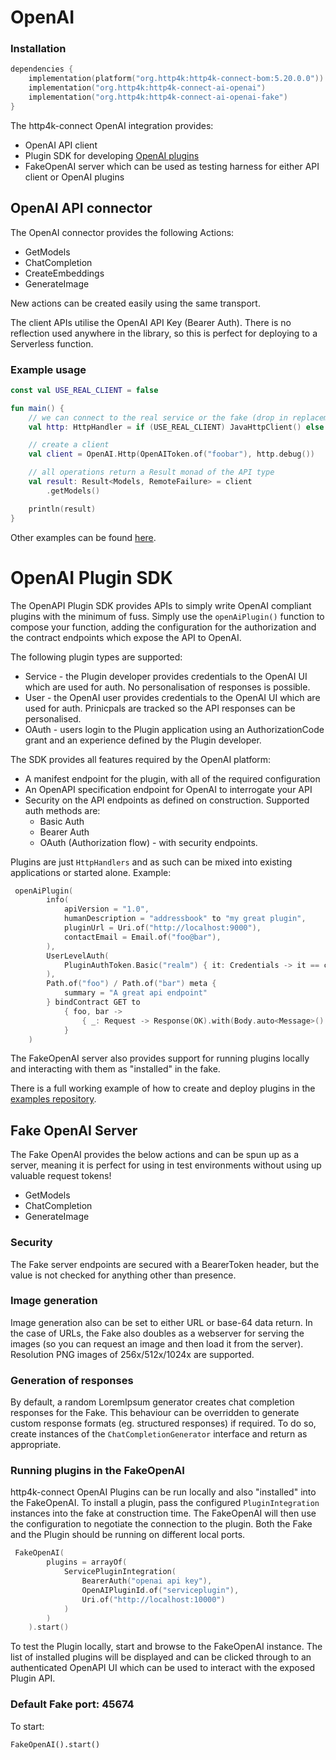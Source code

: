 # OpenAI

### Installation

```kotlin
dependencies {
    implementation(platform("org.http4k:http4k-connect-bom:5.20.0.0"))
    implementation("org.http4k:http4k-connect-ai-openai")
    implementation("org.http4k:http4k-connect-ai-openai-fake")
}
```

The http4k-connect OpenAI integration provides:
- OpenAI API client
- Plugin SDK for developing [OpenAI plugins](https://platform.openai.com/docs/plugins)
- FakeOpenAI server which can be used as testing harness for either API client or OpenAI plugins

## OpenAI API connector

The OpenAI connector provides the following Actions:

* GetModels
* ChatCompletion
* CreateEmbeddings
* GenerateImage

New actions can be created easily using the same transport.

The client APIs utilise the OpenAI API Key (Bearer Auth). There is no reflection used anywhere in the library, so
this is perfect for deploying to a Serverless function.

### Example usage

```kotlin
const val USE_REAL_CLIENT = false

fun main() {
    // we can connect to the real service or the fake (drop in replacement)
    val http: HttpHandler = if (USE_REAL_CLIENT) JavaHttpClient() else FakeOpenAI()

    // create a client
    val client = OpenAI.Http(OpenAIToken.of("foobar"), http.debug())

    // all operations return a Result monad of the API type
    val result: Result<Models, RemoteFailure> = client
        .getModels()

    println(result)
}
```

Other examples can be found [here](https://github.com/http4k/http4k-connect/tree/master/openai/fake/src/examples/kotlin).

# OpenAI Plugin SDK

The OpenAPI Plugin SDK provides APIs to simply write OpenAI compliant plugins with the minimum of fuss. Simply 
use the `openAiPlugin()` function to compose your function, adding the configuration for the authorization and 
the contract endpoints which expose the API to OpenAI. 

The following plugin types are supported:
- Service - the Plugin developer provides credentials to the OpenAI UI which are used for auth. No personalisation 
of responses is possible.
- User - the OpenAI user provides credentials to the OpenAI UI which are used for auth. Prinicpals are tracked so the
API responses can be personalised.
- OAuth - users login to the Plugin application using an AuthorizationCode grant and an experience defined by the 
Plugin developer.

The SDK provides all features required by the OpenAI platform:
- A manifest endpoint for the plugin, with all of the required configuration 
- An OpenAPI specification endpoint for OpenAI to interrogate your API
- Security on the API endpoints as defined on construction. Supported auth methods are:
  - Basic Auth
  - Bearer Auth
  - OAuth (Authorization flow) - with security endpoints. 

Plugins are just `HttpHandlers` and as such can be mixed into existing applications or started alone. Example:

```kotlin
 openAiPlugin(
        info(
            apiVersion = "1.0",
            humanDescription = "addressbook" to "my great plugin",
            pluginUrl = Uri.of("http://localhost:9000"),
            contactEmail = Email.of("foo@bar"),
        ),
        UserLevelAuth(
            PluginAuthToken.Basic("realm") { it: Credentials -> it == credentials }
        ),
        Path.of("foo") / Path.of("bar") meta {
            summary = "A great api endpoint"
        } bindContract GET to
            { foo, bar ->
                { _: Request -> Response(OK).with(Body.auto<Message>().toLens() of Message("hello $foo $bar")) }
            }
    )
```

The FakeOpenAI server also provides support for running plugins locally and interacting with them as "installed" in the fake.

There is a full working example of how to create and deploy plugins in the [examples repository](https://github.com/http4k/http4k-connect-examples/tree/master/developing-openai-plugins).

## Fake OpenAI Server

The Fake OpenAI provides the below actions and can be spun up as a server, meaning it is perfect for using in test
environments without using up valuable request tokens!

* GetModels
* ChatCompletion
* GenerateImage

### Security

The Fake server endpoints are secured with a BearerToken header, but the value is not checked for anything other than
presence.

### Image generation

Image generation also can be set to either URL or base-64 data return. In the case of URLs, the Fake also doubles as a
webserver for serving the images (so you can request an image and then load it from the server). Resolution PNG images
of 256x/512x/1024x are supported.

### Generation of responses

By default, a random LoremIpsum generator creates chat completion responses for the Fake. This behaviour can be
overridden to generate custom response formats (eg. structured responses) if required. To do so, create instances of
the `ChatCompletionGenerator` interface and return as appropriate.

### Running plugins in the FakeOpenAI

http4k-connect OpenAI Plugins can be run locally and also "installed" into the FakeOpenAI. To install a plugin,
pass the configured `PluginIntegration` instances into the fake at construction time. The FakeOpenAI will then 
use the configuration to negotiate the connection to the plugin. Both the Fake and the Plugin should be running 
on different local ports.

```kotlin
 FakeOpenAI(
        plugins = arrayOf(
            ServicePluginIntegration(
                BearerAuth("openai api key"),
                OpenAIPluginId.of("serviceplugin"),
                Uri.of("http://localhost:10000")
            )
        )
    ).start()
```

To test the Plugin locally, start and browse to the FakeOpenAI instance. The list of installed plugins will 
be displayed and can be clicked through to an authenticated OpenAPI UI which can be used to interact with the 
exposed Plugin API.

### Default Fake port: 45674

To start:

```
FakeOpenAI().start()
```
